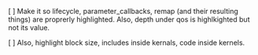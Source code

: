 [ ] Make it so lifecycle, parameter_callbacks, remap (and their resulting things) are proprerly highlighted. Also, depth under qos is highlkighted but not its value. 

[ ] Also, highlight block size, includes inside kernals, code inside kernels.